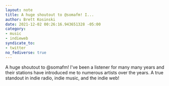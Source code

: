```yaml
---
layout: note
title: A huge shoutout to @somafm! I...
author: Brett Kosinski
date: 2021-12-02 00:26:16.943651328 -05:00
category:
- music
- indieweb
syndicate_to:
- twitter
no_fediverse: true
---
```

A huge shoutout to @somafm! I've been a listener for many many years and their stations have introduced me to numerous artists over the years. A true standout in indie radio, indie music, and the indie web!
